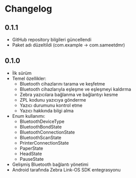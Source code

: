 # Changelog

## 0.1.1

* GitHub repository bilgileri güncellendi
* Paket adı düzeltildi (com.example -> com.sameetdmr)

## 0.1.0

* İlk sürüm
* Temel özellikler:
  * Bluetooth cihazlarını tarama ve keşfetme
  * Bluetooth cihazlarıyla eşleşme ve eşleşmeyi kaldırma
  * Zebra yazıcılara bağlanma ve bağlantıyı kesme
  * ZPL kodunu yazıcıya gönderme
  * Yazıcı durumunu kontrol etme
  * Yazıcı hakkında bilgi alma
* Enum kullanımı:
  * BluetoothDeviceType
  * BluetoothBondState
  * BluetoothConnectionState
  * BluetoothScanState
  * PrinterConnectionState
  * PaperState
  * HeadState
  * PauseState
* Gelişmiş Bluetooth bağlantı yönetimi
* Android tarafında Zebra Link-OS SDK entegrasyonu
